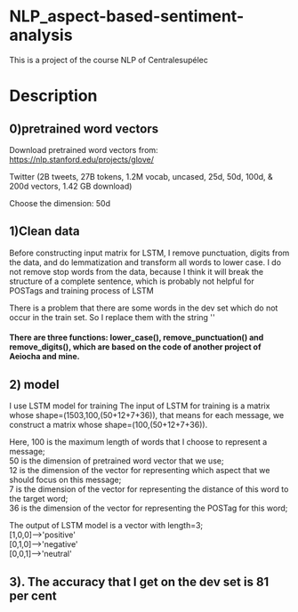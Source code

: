 # NLP_aspect-based-sentiment-analysis
This is a project of the course NLP of Centralesupélec

# Description
## 0)pretrained word vectors
Download pretrained word vectors from: https://nlp.stanford.edu/projects/glove/

Twitter (2B tweets, 27B tokens, 1.2M vocab, uncased, 25d, 50d, 100d, & 200d vectors, 1.42 GB download)

Choose the dimension: 50d 

## 1)Clean data
Before constructing input matrix for LSTM, I remove punctuation, digits from the data, and do lemmatization and transform all words to lower case. I do not remove stop words from the data, because I think it will break the structure of a complete sentence, which is probably not helpful for POSTags and training process of LSTM

There is a problem that there are some words in the dev set which do not occur in the train set. So I replace them with the string '<hashtag>'

#### There are three functions: lower_case(), remove_punctuation() and remove_digits(), which are based on the code of another project of Aeiocha and mine.

## 2) model
I use LSTM model for training
The input of LSTM for training is a matrix whose shape=(1503,100,(50+12+7+36)), that means for each message, we construct a matrix whose shape=(100,(50+12+7+36)). 

Here, 100 is the maximum length of words that I choose to represent a message;  
50 is the dimension of pretrained word vector that we use;  
12 is the dimension of the vector for representing which aspect that we should focus on this message;  
7 is the dimension of the vector for representing the distance of this word to the target word;  
36 is the dimension of the vector for representing the POSTag for this word;  

The output of LSTM model is a vector with length=3;  
[1,0,0]-->'positive'  
[0,1,0]-->'negative'  
[0,0,1]-->'neutral'  

## 3). The accuracy that I get on the dev set is 81 per cent

